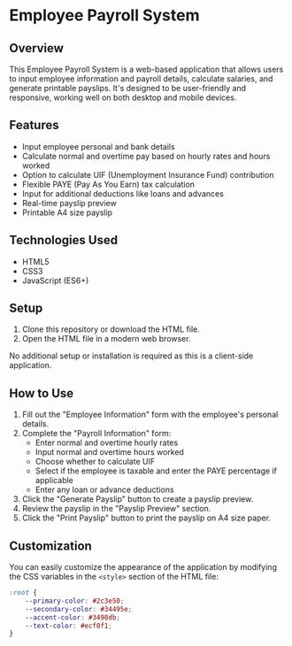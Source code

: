 # Employee Payroll System

## Overview

This Employee Payroll System is a web-based application that allows users to input employee information and payroll details, calculate salaries, and generate printable payslips. It's designed to be user-friendly and responsive, working well on both desktop and mobile devices.

## Features

- Input employee personal and bank details
- Calculate normal and overtime pay based on hourly rates and hours worked
- Option to calculate UIF (Unemployment Insurance Fund) contribution
- Flexible PAYE (Pay As You Earn) tax calculation
- Input for additional deductions like loans and advances
- Real-time payslip preview
- Printable A4 size payslip

## Technologies Used

- HTML5
- CSS3
- JavaScript (ES6+)

## Setup

1. Clone this repository or download the HTML file.
2. Open the HTML file in a modern web browser.

No additional setup or installation is required as this is a client-side application.

## How to Use

1. Fill out the "Employee Information" form with the employee's personal details.
2. Complete the "Payroll Information" form:
   - Enter normal and overtime hourly rates
   - Input normal and overtime hours worked
   - Choose whether to calculate UIF
   - Select if the employee is taxable and enter the PAYE percentage if applicable
   - Enter any loan or advance deductions
3. Click the "Generate Payslip" button to create a payslip preview.
4. Review the payslip in the "Payslip Preview" section.
5. Click the "Print Payslip" button to print the payslip on A4 size paper.

## Customization

You can easily customize the appearance of the application by modifying the CSS variables in the `<style>` section of the HTML file:

```css
:root {
    --primary-color: #2c3e50;
    --secondary-color: #34495e;
    --accent-color: #3498db;
    --text-color: #ecf0f1;
}